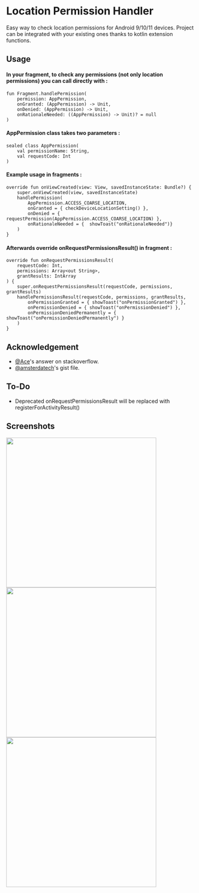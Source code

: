 
# Location Permission Handler

Easy way to check location permissions for Android 9/10/11 devices. Project can be integrated with your existing ones thanks to kotlin extension functions.





## Usage

#### In your fragment, to check any permissions (not only location permissions) you can call directly with :

```![#0a192f]http
fun Fragment.handlePermission(
    permission: AppPermission,
    onGranted: (AppPermission) -> Unit,
    onDenied: (AppPermission) -> Unit,
    onRationaleNeeded: ((AppPermission) -> Unit)? = null
)
```

#### AppPermission class takes two parameters :

```![#0a192f]http
sealed class AppPermission(
    val permissionName: String,
    val requestCode: Int
)
```

#### Example usage in fragments :

```![#0a192f]http
override fun onViewCreated(view: View, savedInstanceState: Bundle?) {
    super.onViewCreated(view, savedInstanceState)
    handlePermission(
        AppPermission.ACCESS_COARSE_LOCATION,
        onGranted = { checkDeviceLocationSetting() },
        onDenied = { requestPermission(AppPermission.ACCESS_COARSE_LOCATION) },
        onRationaleNeeded = {  showToast("onRationaleNeeded")}
    )
}
```

#### Afterwards override onRequestPermissionsResult() in fragment :

```![#0a192f]http
override fun onRequestPermissionsResult(
    requestCode: Int,
    permissions: Array<out String>,
    grantResults: IntArray
) {
    super.onRequestPermissionsResult(requestCode, permissions, grantResults)
    handlePermissionsResult(requestCode, permissions, grantResults,
        onPermissionGranted = { showToast("onPermissionGranted") },
        onPermissionDenied = { showToast("onPermissionDenied") },
        onPermissionDeniedPermanently = { showToast("onPermissionDeniedPermanently") }
    )
}
```

  
## Acknowledgement

- [@Ace](https://stackoverflow.com/a/66051728/8516127)'s answer on stackoverflow.
- [@amsterdatech](https://gist.github.com/amsterdatech/d2435828514c9f4efa12577926d0e5f0)'s gist file.

  
## To-Do

- Deprecated onRequestPermissionsResult will be replaced with registerForActivityResult()

  
## Screenshots

<a href="https://i.ibb.co/HYWB1Sp/location-1.png"><img src="https://i.ibb.co/HYWB1Sp/location-1.png" align="left" height="400" ></a>
<a href="https://i.ibb.co/C7mKZkG/location-2.png"><img src="https://i.ibb.co/C7mKZkG/location-2.png" align="left" height="400" ></a>
<a href="https://i.ibb.co/MpKLLST/location-3.png"><img src="https://i.ibb.co/MpKLLST/location-3.png" align="left" height="400" ></a>

  
